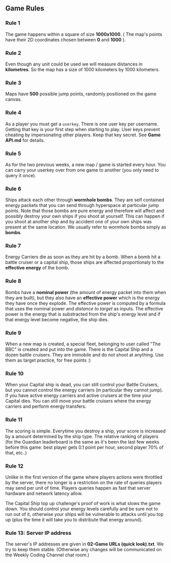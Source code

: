 ## Game Rules


### Rule 1

The game happens within a square of size **1000x1000**. ( The map's points have their 2D coordinates chosen between **0** and **1000** ).


### Rule 2

Even though any unit could be used we will measure distances in **kilometres**. So the map has a size of 1000 kilometers by 1000 kilometers. 

### Rule 3

Maps have **500** possible jump points, randomly positioned on the game canvas.

### Rule 4

As a player you must get a `userkey`. There is one user key per username. Getting that key is your first step when starting to play. User keys prevent cheating by impersonating other players. Keep that key secret. See **Game API.md** for details.

### Rule 5

As for the two previous weeks, a new map / game is started every hour. You can carry your userkey over from one game to another (you only need to query it once).

### Rule 6

Ships attack each other through **wormhole bombs**. They are self contained energy packets that you can send through hyperspace at particular jump points. Note that those bombs are pure energy and therefore will affect and possibly destroy your own ships if you shoot at yourself. This can happen if you shoot at another ship and by accident one of your own ships was present at the same location. We usually refer to wormhole bombs simply as **bombs**.

### Rule 7

Energy Carriers die as soon as they are hit by a bomb. When a bomb hit a battle cruiser or a capital ship, those ships are affected proportionaly to the **effective energy** of the bomb.

### Rule 8

Bombs have a **nominal power** (the amount of energy packet into them when they are built), but they also have an **effective power** which is the energy they have once they explode. The effective power is computed by a formula that uses the nominal power and _distance to target_ as inputs. The effective power is the energy that is substracted from the ship's energy level and if that energy level become negative, the ship dies.

### Rule 9

When a new map is created, a special fleet, belonging to user called "The BBC" is created and put into the game. There is the Capital Ship and a dozen battle cruisers. They are immobile and do not shoot at anything. Use them as target practice, for free points :)

### Rule 10

When your Capital ship is dead, you can still control your Battle Cruisers, but you cannot control the energy carriers (in particular they cannot jump). If you have active energy carriers and active cruisers at the time your Capital dies. You can still move your battle cruisers where the energy carriers and perform energy transfers.

### Rule 11

The scoring is simple. Everytime you destroy a ship, your score is increased by a amount determined by the ship type. The relative ranking of players (for the Guardian leaderboard is the same as it's been the last few weeks before this game: best player gets 0.1 point per hour, second player 70% of that, etc..)

### Rule 12

Unlike in the first version of the game where players actions were throttled by the server, there no longer is a restriction on the rate of queries players may send per unit of time. Players queries happen as fast that server hardware and network latency allow.

The Capital Ship top up challenge's proof of work is what slows the game down. You should control your energy levels carefully and be sure not to run out of it, otherwise your ships will be vulnerable to attacks until you top up (plus the time it will take you to distribute that energy around).

### Rule 13: Server IP address

The server's IP addresses are given in **02-Game URLs (quick look).txt**. We try to keep them stable. (Otherwise any changes will be communicated on the Weekly Coding Channel chat room.) 


